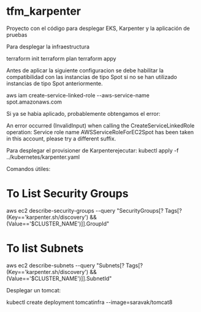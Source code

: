 # tfm_karpenter
Proyecto con el código para desplegar EKS, Karpenter y la aplicación de pruebas


Para desplegar la infraestructura

terraform init
terraform plan
terraform appy

Antes de aplicar la siguiente configuracion se debe habilitar la compatibilidad con las instancias de tipo Spot si no se han utilizado instancias de tipo Spot anteriormente.

aws iam create-service-linked-role --aws-service-name spot.amazonaws.com

Si ya se habia aplicado, probablemente obtengamos el error:

An error occurred (InvalidInput) when calling the CreateServiceLinkedRole operation: 
Service role name AWSServiceRoleForEC2Spot has been taken in this account, 
please try a different suffix.

Para desplegar el provisioner de Karpenterejecutar:
kubectl apply -f ../kubernetes/karpenter.yaml    


Comandos útiles:

# To List Security Groups
aws ec2 describe-security-groups --query "SecurityGroups[? Tags[? (Key=='karpenter.sh/discovery') && (Value=='$CLUSTER_NAME')]].GroupId"

# To list Subnets
aws ec2 describe-subnets --query "Subnets[? Tags[? (Key=='karpenter.sh/discovery') && (Value=='$CLUSTER_NAME')]].SubnetId"

Desplegar un tomcat:

kubectl create deployment tomcatinfra --image=saravak/tomcat8